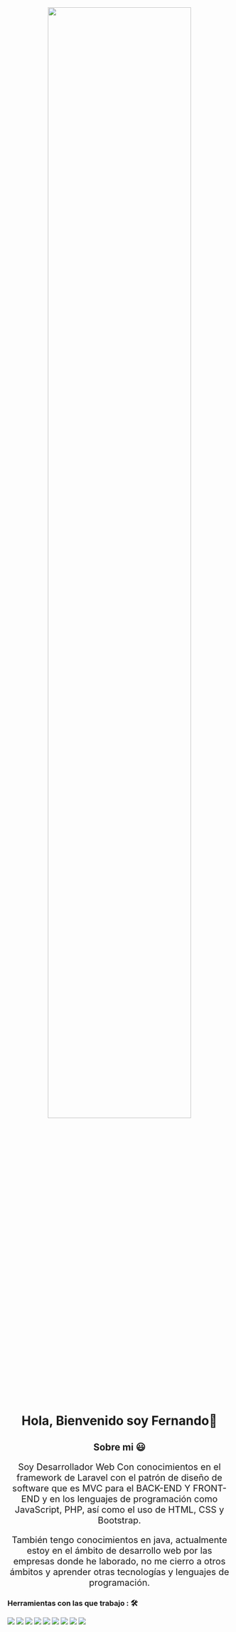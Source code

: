 <div align="center">
  <img style="width: 80%; height: auto;" src="https://miro.medium.com/v2/resize:fit:720/1*-ntL3Dsvc-dJ5cLGRtSuEw.gif">
</div>

<div id="header" style="text-align: center;">
  <h1 align="center" >Hola, Bienvenido soy Fernando👋</h1>
</div>

 <div style="text-align: center;">
  
<h2>Sobre mi 😃</h2>
<p style="font-size: 20px;">
Soy Desarrollador Web Con conocimientos en el framework de Laravel con el patrón de diseño de software que es MVC para el BACK-END Y FRONT-END y en los lenguajes de programación como JavaScript, PHP, así como el uso de HTML, CSS y Bootstrap.
</p>

<p style="font-size: 20px;">
También tengo conocimientos en java, actualmente estoy en el ámbito de desarrollo web por las empresas donde he laborado, no me cierro a otros ámbitos y aprender otras tecnologías y lenguajes de programación.
</p>

 </div>

 ### Herramientas con las que trabajo : 🛠

<img src="https://img.shields.io/badge/javascript%20-%23323330.svg?&style=for-the-badge&logo=javascript&logoColor=%23F7DF1E">   <img src="https://img.shields.io/badge/html5%20-%23E34F26.svg?&style=for-the-badge&logo=html5&logoColor=white">   <img src="https://img.shields.io/badge/css3%20-%231572B6.svg?&style=for-the-badge&logo=css3&logoColor=white">    <img src="https://img.shields.io/badge/bootstrap%20-%23563D7C.svg?&style=for-the-badge&logo=bootstrap&logoColor=white">   <img src="https://img.shields.io/badge/git%20-%23F05033.svg?&style=for-the-badge&logo=git&logoColor=white"/>   <img src="http://img.shields.io/badge/-VS%20Code-000000?style=for-the-badge&logo=Visual-studio-code&logoColor=blue">  <img src="https://img.shields.io/badge/mysql-%2300f.svg?style=for-the-badge&logo=mysql&logoColor=white"> <img src="https://img.shields.io/badge/laravel-%23FF2D20.svg?style=for-the-badge&logo=laravel&logoColor=white"> <img src="https://img.shields.io/badge/java-%23ED8B00.svg?style=for-the-badge&logo=java&logoColor=white">


